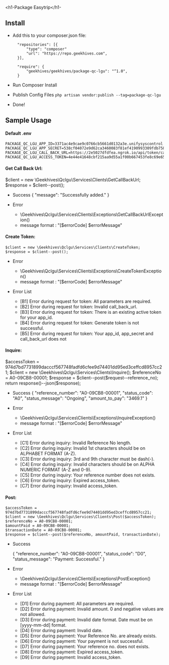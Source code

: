 <h1-Package Easytrip</h1-

## Install
- Add this to your composer.json file:
   
        "repositories": [{
            "type": "composer"
            "url": "https://repo.geekhives.com",         
        }],
    
        "require": {
            "geekhives/geekhives/package-qc-lgu": "^1.0",
        }
    
- Run Composer Install

- Publish Config Files `php artisan vendor:publish --tag=package-qc-lgu`

- Done!

## Sample Usage
<h4> Default .env </h4>

    PACKAGE_QC_LGU_APP_ID=3371ac4e9cae9c0766cb5661d0132a3e.unifysyscontrol.com
    PACKAGE_QC_LGU_APP_SECRET=538cf04072e9d62ca3460083f81ef4190993309fdb7583573ef16ecad1068354
    PACKAGE_QC_LGU_CALL_BACK_URL=https://2e5027dfdfea.ngrok.io/api/token/callback
    PACKAGE_QC_LGU_ACCESS_TOKEN=4e44e41648cbf215aa9d55a1f00b667453fe8c69e65a21eaf0a15a0b318f8d31

<h4>Get Call Back Url:</h4>    
    $client = new \Geekhives\Qclgu\Services\Clients\GetCallBackUrl;
    $response = $client--post();

- Success
    {
        "message": "Successfully added."
    }

- Error
    - \Geekhives\Qclgu\Services\Clients\Exceptions\GetCallBackUrlException()
    - message format : "[$errorCode] $errorMessage"

<h4>Create Token:</h4>
        
    $client = new \Geekhives\Qclgu\Services\Clients\CreateToken;
    $response = $client--post();

- Error
    - \Geekhives\Qclgu\Services\Clients\Exceptions\CreateTokenException()
    - message format : "[$errorCode] $errorMessage"

- Error List
    - [B1] Error during request for token: All parameters are required.
    - [B2] Error during request for token: Invalid call_back_url.
    - [B3] Error during request for token: There is an existing active token for your app_id.
    - [B4] Error during request for token: Generate token is not successful.
    - [B5] Error during request for token: Your app_id, app_secret and call_back_url does not
 
<h4>Inquire:</h4>
    $accessToken = 974d7bd7731899dacccf567748fadfd6cfee9d74401dd95ed3ceffcd8957cc21;
    $client = new \Geekhives\Qclgu\Services\Clients\Inquire();
    $referenceNo = A0-09CB8-00001;
    $response = $client--post($request--reference_no);
    return response()--json($response);

- Success
    {
        "reference_number": "A0-09CB8-00001",
        "status_code": "A0",
        "status_message": "Ongoing",
        "amount_to_pay": "3469.1"
    }

- Error

    - \Geekhives\Qclgu\Services\Clients\Exceptions\InquireException()
    - message format : "[$errorCode] $errorMessage"

    
- Error List
    - [C1] Error during inquiry: Invalid Reference No length.
    - [C2] Error during inquiry: Invalid 1st characters should be on ALPHABET FORMAT (A-Z).
    - [C3] Error during inquiry: 3rd and 9th character must be dash(-).
    - [C4] Error during inquiry: Invalid characters should be on ALPHA NUMERIC FORMAT (A-Z and 0-9).
    - [C5] Error during inquiry: Your reference number does not exists.
    - [C6] Error during inquiry: Expired access_token.
    - [C7] Error during inquiry: Invalid access_token.

<h4>Post:</h4>
        
    $accessToken = 974d7bd7731899dacccf567748fadfd6cfee9d74401dd95ed3ceffcd8957cc21;
    $client = new \Geekhives\Qclgu\Services\Clients\Post($accessToken);
    $referenceNo = A0-09CB8-00001;
    $amountPaid = A0-09CB8-00001;
    $transactionDate = A0-09CB8-00001;
    $response = $client--post($referenceNo, amountPaid, transactionDate);

- Success

    {
        "reference_number": "A0-09CB8-00001",
        "status_code": "D0",
        "status_message": "Payment: Successful."
    }

- Error

    - \Geekhives\Qclgu\Services\Clients\Exceptions\PostException()
    - message format : "[$errorCode] $errorMessage"

    
- Error List
    - [D1] Error during payment: All parameters are required.
    - [D2] Error during payment: Invalid amount. 0 and negative values are not allowed.
    - [D3] Error during payment: Invalid date format. Date must be on [yyyy-mm-dd] format.
    - [D4] Error during payment: Invalid date.
    - [D5] Error during payment: Your Reference No. are already exists.
    - [D6] Error during payment: Your payment is not successful.
    - [D7] Error during payment: Your reference no. does not exists.
    - [D8] Error during payment: Expired access_token.
    - [D9] Error during payment: Invalid access_token.
